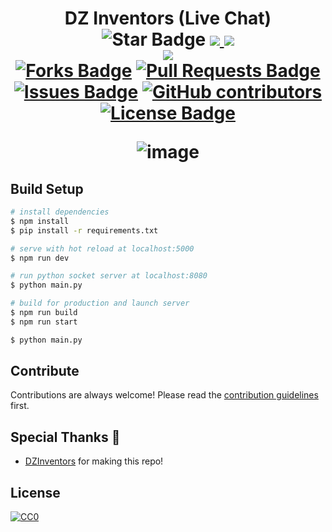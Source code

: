 <h1 align="center">DZ Inventors (Live Chat)
<div align="center">
<img src="https://img.shields.io/static/v1?label=%F0%9F%8C%9F&message=If%20Useful&style=style=flat&color=BC4E99" alt="Star Badge"/>
<a href="https://www.facebook.com/DZ.Inventors" ><img src="https://img.shields.io/badge/Facebook-1877F2?style=for-the-badge&logo=facebook&logoColor=white" /> </a>
<a href="https://discord.gg/jFcfE4DjV3" ><img src="https://img.shields.io/badge/Discord-Server?style=flat&logo=discord&color=white
"/> </a>
<br>
<a href="https://discord.gg/jFcfE4DjV3" ><img src="https://img.shields.io/discord/1191330963351945276"/> </a>

<br>
<a href="https://github.com/Pelectrome/Dz_Inventors_Live_Chat/network/members"><img src="https://img.shields.io/github/forks/Pelectrome/Dz_Inventors_Live_Chat" alt="Forks Badge"/></a>
<a href="https://github.com/Pelectrome/Dz_Inventors_Live_Chat/pulls"><img src="https://img.shields.io/github/issues-pr/Pelectrome/Dz_Inventors_Live_Chat" alt="Pull Requests Badge"/></a>
<a href="https://github.com/Pelectrome/Dz_Inventors_Live_Chat/issues"><img src="https://img.shields.io/github/issues/Pelectrome/Dz_Inventors_Live_Chat" alt="Issues Badge"/></a>
<a href="https://github.com/Pelectrome/Dz_Inventors_Live_Chat/graphs/contributors"><img alt="GitHub contributors" src="https://img.shields.io/github/contributors/Pelectrome/Dz_Inventors_Live_Chat?color=2b9348"></a>
<a href="https://github.com/Pelectrome/Dz_Inventors_Live_Chat/blob/master/LICENSE"><img src="https://img.shields.io/github/license/Pelectrome/Dz_Inventors_Live_Chat?color=2b9348" alt="License Badge"/></a>

![image](https://github.com/GMAGD/Dz_Inventors_Live_Chat/assets/21009210/c2c25d24-cbdb-4270-9d48-3017f9e7050d)

</div>

## Build Setup

```bash
# install dependencies
$ npm install
$ pip install -r requirements.txt

# serve with hot reload at localhost:5000
$ npm run dev

# run python socket server at localhost:8080
$ python main.py

# build for production and launch server
$ npm run build
$ npm run start

$ python main.py

```

## Contribute

Contributions are always welcome!
Please read the [contribution guidelines](contributing.md) first.

## Special Thanks 🙇

- [DZInventors](https://www.facebook.com/DZ.Inventors) for making this repo!

## License

[![CC0](https://licensebuttons.net/p/zero/1.0/88x31.png)](https://creativecommons.org/publicdomain/zero/1.0/)
